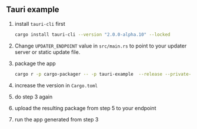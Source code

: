 ## Tauri example

1. install `tauri-cli` first

   ```sh
   cargo install tauri-cli --version "2.0.0-alpha.10" --locked
   ```

2. Change `UPDATER_ENDPOINT` value in `src/main.rs` to point to your updater server or static update file.
3. package the app

   ```sh
   cargo r -p cargo-packager -- -p tauri-example  --release --private-key dummy.key --password ""
   ```

4. increase the version in `Cargo.toml`
5. do step 3 again
6. upload the resulting package from step 5 to your endpoint
7. run the app generated from step 3
